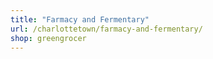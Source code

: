 ```yaml
---
title: "Farmacy and Fermentary"
url: /charlottetown/farmacy-and-fermentary/
shop: greengrocer
---
```

